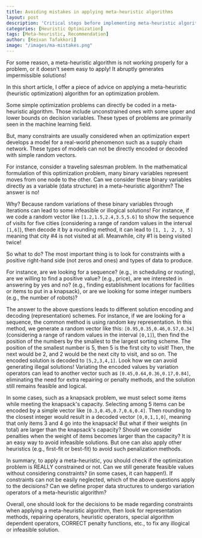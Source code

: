 ```yaml
---
title: Avoiding mistakes in applying meta-heuristic algorithms
layout: post
description: 'Critical steps before implementing meta-heuristic algorithms: Proper representation methods'
categories: [Heuristic Optimization]
tags: [Meta-heuristic, Recommendation]
author: [Keivan Tafakkori]
image: "/images/ma-mistakes.png"
---
```


For some reason, a meta-heuristic algorithm is not working properly for a problem, or it doesn't seem easy to apply! It abruptly generates impermissible solutions!

In this short article, I offer a piece of advice on applying a meta-heuristic (heuristic optimization) algorithm for an optimization problem.

Some simple optimization problems can directly be coded in a meta-heuristic algorithm. Those include unconstrained ones with some upper and lower bounds on decision variables. These types of problems are primarily seen in the machine learning field.

But, many constraints are usually considered when an optimization expert develops a model for a real-world phenomenon such as a supply chain network. These types of models can not be directly encoded or decoded with simple random vectors.

For instance, consider a traveling salesman problem. In the mathematical formulation of this optimization problem, many binary variables represent moves from one node to the other. Can we consider these binary variables directly as a variable (data structure) in a meta-heuristic algorithm? The answer is no! 

Why? Because random variations of these binary variables through iterations can lead to some infeasible or illogical solutions! For instance, if we code a random vector like `[1.2,1.5,2.4,3.5,5.6]` to show the sequence of visits for five cities (considering a range of random values in the interval `[1,6]`), then decode it by a rounding method, it can lead to `[1, 1, 2, 3, 5]` meaning that city #4 is not visited at all. Meanwhile, city #1 is being visited twice!

So what to do? The most important thing is to look for constraints with a positive right-hand side (not zeros and ones) and types of data to produce. 

For instance, are we looking for a sequence? (e.g., in scheduling or routing), are we willing to find a positive value? (e.g., price), are we interested in answering by yes and no? (e.g., finding establishment locations for facilities or items to put in a knapsack), or are we looking for some integer numbers (e.g., the number of robots)? 

The answer to the above questions leads to different solution encoding and decoding (representation) schemes. For instance, if we are looking for a sequence, the common method is using random key representation. In this method, we generate a random vector like this: `[0.95,0.35,0.46,0.57,0.34]` (considering a range of random values in the interval `[0,1]`), then find the position of the numbers by the smallest to the largest sorting scheme. The position of the smallest number is 5, then 5 is the first city to visit! Then, the next would be 2, and 2 would be the next city to visit, and so on. The encoded solution is decoded to `[5,2,3,4,1]`. Look how we can avoid generating illegal solutions! Variating the encoded values by variation operators can lead to another vector such as `[0.45,0.64,0.36,0.17,0.84]`, eliminating the need for extra repairing or penalty methods, and the solution still remains feasible and logical.

In some cases, such as a knapsack problem, we must select some items while meeting the knapsack's capacity. Selecting among 5 items can be encoded by a simple vector like `[0.3,0.45,0.7,0.6,0.4]`. Then rounding to the closest integer would result in a decoded vector `[0,0,1,1,0]`, meaning that only items 3 and 4 go into the knapsack! But what if their weights (in total) are larger than the knapsack's capacity? Should we consider penalties when the weight of items becomes larger than the capacity? It is an easy way to avoid infeasible solutions. But one can also apply other heuristics (e.g., first-fit or best-fit) to avoid such penalization methods.

In summary, to apply a meta-heuristic, you should check if the optimization problem is REALLY constrained or not. Can we still generate feasible values without considering constraints? (in some cases, it can happen!). If constraints can not be easily neglected, which of the above questions apply to the decisions? Can we define proper data structures to undergo variation operators of a meta-heuristic algorithm? 

Overall, one should look for the decisions to be made regarding constraints when applying a meta-heuristic algorithm, then look for representation methods, repairing operators, heuristic operators, special algorithm dependent operators, CORRECT penalty functions, etc., to fix any illogical or infeasible solution.